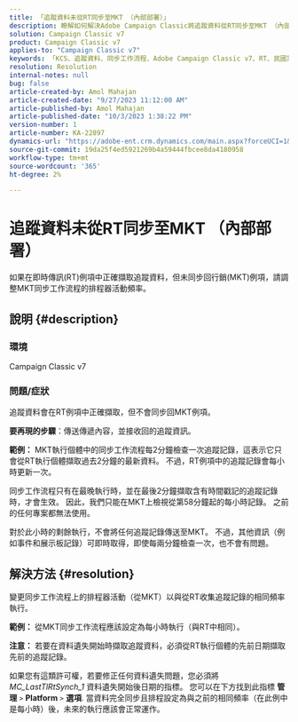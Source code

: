 ```yaml
---
title: 「追蹤資料未從RT同步至MKT （內部部署）」
description: 瞭解如何解決Adobe Campaign Classic將追蹤資料從RT同步至MKT （內部部署）的問題。
solution: Campaign Classic v7
product: Campaign Classic v7
applies-to: "Campaign Classic v7"
keywords: 「KCS、追蹤資料、同步工作流程、Adobe Campaign Classic v7、RT、民國黨」
resolution: Resolution
internal-notes: null
bug: false
article-created-by: Amol Mahajan
article-created-date: "9/27/2023 11:12:00 AM"
article-published-by: Amol Mahajan
article-published-date: "10/3/2023 1:38:22 PM"
version-number: 1
article-number: KA-22897
dynamics-url: "https://adobe-ent.crm.dynamics.com/main.aspx?forceUCI=1&pagetype=entityrecord&etn=knowledgearticle&id=e30741ac-265d-ee11-be6f-6045bd006c82"
source-git-commit: 19da25f4ed5921269b4a59444fbcee8da4180958
workflow-type: tm+mt
source-wordcount: '365'
ht-degree: 2%

---
```


# 追蹤資料未從RT同步至MKT （內部部署）


如果在即時傳訊(RT)例項中正確擷取追蹤資料，但未同步回行銷(MKT)例項，請調整MKT同步工作流程的排程器活動頻率。

## 說明 {#description}


### 環境

Campaign Classic v7



### 問題/症狀

追蹤資料會在RT例項中正確擷取，但不會同步回MKT例項。



<b>要再現的步驟</b>：傳送傳遞內容，並接收回的追蹤資訊。



<b>範例：</b> MKT執行個體中的同步工作流程每2分鐘檢查一次追蹤記錄，這表示它只會從RT執行個體擷取過去2分鐘的最新資料。 不過，RT例項中的追蹤記錄會每小時更新一次。

同步工作流程只有在最晚執行時，並在最後2分鐘擷取含有時間戳記的追蹤記錄時，才會生效。 因此，我們只能在MKT上檢視從第58分鐘起的每小時記錄。 之前的任何專案都無法使用。

對於此小時的剩餘執行，不會將任何追蹤記錄傳送至MKT。 不過，其他資訊（例如事件和展示板記錄）可即時取得，即使每兩分鐘檢查一次，也不會有問題。


## 解決方法 {#resolution}


變更同步工作流程上的排程器活動（從MKT）以與從RT收集追蹤記錄的相同頻率執行。

<b>範例：</b> 從MKT同步工作流程應該設定為每小時執行（與RT中相同）。

<b>注意：</b> 若要在資料遺失開始時擷取追蹤資料，必須從RT執行個體的先前日期擷取先前的追蹤記錄。

如果您有這類許可權，若要修正任何資料遺失問題，您必須將 *MC_LastTlRtSynch_1* 資料遺失開始後日期的指標。 您可以在下方找到此指標 <b>管理</b> `>`  <b>Platform</b> `>`  <b>選項</b>. 當資料完全同步且排程設定為與之前的相同頻率（在此例中是每小時）後，未來的執行應該會正常運作。
